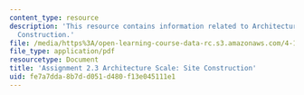 ```yaml
---
content_type: resource
description: 'This resource contains information related to Architecture Scale: Site
  Construction.'
file: /media/https%3A/open-learning-course-data-rc.s3.amazonaws.com/4-111-introduction-to-architecture-environmental-design-spring-2014/fe7a7dda8b7dd051d480f13e045111e1_MIT4_111S14_Assignment_2.3.pdf
file_type: application/pdf
resourcetype: Document
title: 'Assignment 2.3 Architecture Scale: Site Construction'
uid: fe7a7dda-8b7d-d051-d480-f13e045111e1
---
```

